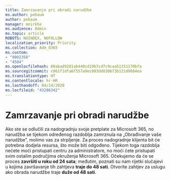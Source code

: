 ```yaml
---
title: Zamrzavanje pri obradi narudžbe
ms.author: pebaum
author: pebaum
manager: mnirkhe
ms.audience: Admin
ms.topic: article
ROBOTS: NOINDEX, NOFOLLOW
localization_priority: Priority
ms.collection: Adm_O365
ms.custom:
- "9002358"
- "4584"
ms.openlocfilehash: 60abad9281ab440cd19b7cd7c9caa51151170bfa
ms.sourcegitcommit: c061f1dfa6f557a9ec083dd030b73b121d9864ea
ms.translationtype: HT
ms.contentlocale: hr-HR
ms.lasthandoff: 04/14/2020
ms.locfileid: "43286342"
---
```

# <a name="stuck-on-processing-order"></a>Zamrzavanje pri obradi narudžbe

Ako ste se odlučili za nadogradnju svoje pretplate za Microsoft 365, no narudžba se tijekom određenog razdoblja zamrznula na „Obrađivanje vaše narudžbe”, molimo vas za strpljenje. Za proces nadogradnje klijenta bit će potrebna dodjela resursa, što može biti odgođeno. Tijekom toga razdoblja nećete moći pristupati centru za administratore, no moći ćete pristupati svim ostalim područjima okruženja Microsoft 365. Očekujemo da će se proces **završiti u roku od 24 sata**; međutim, poznati su nam rijetki slučajevi u kojima završavanje tih zahtjeva **traje do 48 sati**. Otvorite zahtjev za uslugu ako obrada narudžbe traje **duže od 48 sati**.
